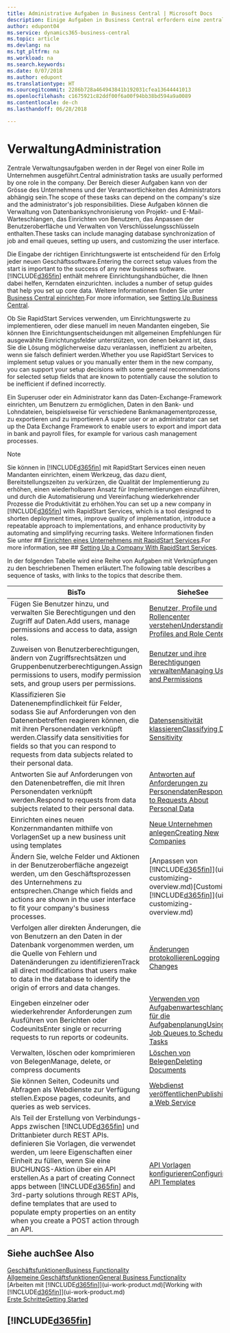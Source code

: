 ```yaml
---
title: Administrative Aufgaben in Business Central | Microsoft Docs
description: Einige Aufgaben in Business Central erfordern eine zentrale Administration und Einrichtung. Erfahren, welche das sind und was zu tun ist.
author: edupont04
ms.service: dynamics365-business-central
ms.topic: article
ms.devlang: na
ms.tgt_pltfrm: na
ms.workload: na
ms.search.keywords: 
ms.date: 0/07/2018
ms.author: edupont
ms.translationtype: HT
ms.sourcegitcommit: 2286b728a464943841b192031cfea13644441013
ms.openlocfilehash: c1675921c82ddf00f6a00f94bb38bd594a9a0089
ms.contentlocale: de-ch
ms.lasthandoff: 06/28/2018

---
```

# <a name="administration"></a><span data-ttu-id="61f71-104">Verwaltung</span><span class="sxs-lookup"><span data-stu-id="61f71-104">Administration</span></span>
<span data-ttu-id="61f71-105">Zentrale Verwaltungsaufgaben werden in der Regel von einer Rolle im Unternehmen ausgeführt.</span><span class="sxs-lookup"><span data-stu-id="61f71-105">Central administration tasks are usually performed by one role in the company.</span></span> <span data-ttu-id="61f71-106">Der Bereich dieser Aufgaben kann von der Grösse des Unternehmens und der Verantwortlichkeiten des Administrators abhängig sein.</span><span class="sxs-lookup"><span data-stu-id="61f71-106">The scope of these tasks can depend on the company's size and the administrator's job responsibilities.</span></span> <span data-ttu-id="61f71-107">Diese Aufgaben können die Verwaltung von Datenbanksynchronisierung von Projekt- und E-Mail-Warteschlangen, das Einrichten von Benutzern, das Anpassen der Benutzeroberfläche und Verwalten von Verschlüsselungsschlüsseln enthalten.</span><span class="sxs-lookup"><span data-stu-id="61f71-107">These tasks can include managing database synchronization of job and email queues, setting up users, and customizing the user interface.</span></span>  

<span data-ttu-id="61f71-108">Die Eingabe der richtigen Einrichtungswerte ist entscheidend für den Erfolg jeder neuen Geschäftssoftware.</span><span class="sxs-lookup"><span data-stu-id="61f71-108">Entering the correct setup values from the start is important to the success of any new business software.</span></span> [!INCLUDE[d365fin](includes/d365fin_md.md)]<span data-ttu-id="61f71-109"> enthält mehrere Einrichtungshandbücher, die Ihnen dabei helfen, Kerndaten einzurichten.</span><span class="sxs-lookup"><span data-stu-id="61f71-109"> includes a number of setup guides that help you set up core data.</span></span> <span data-ttu-id="61f71-110">Weitere Informationen finden Sie unter [Business Central einrichten](setup.md).</span><span class="sxs-lookup"><span data-stu-id="61f71-110">For more information, see [Setting Up Business Central](setup.md).</span></span>

<span data-ttu-id="61f71-111">Ob Sie RapidStart Services verwenden, um Einrichtungswerte zu implementieren, oder diese manuell im neuen Mandanten eingeben, Sie können Ihre Einrichtungsentscheidungen mit allgemeinen Empfehlungen für ausgewählte Einrichtungsfelder unterstützen, von denen bekannt ist, dass Sie die Lösung möglicherweise dazu veranlassen, ineffizient zu arbeiten, wenn sie falsch definiert werden.</span><span class="sxs-lookup"><span data-stu-id="61f71-111">Whether you use RapidStart Services to implement setup values or you manually enter them in the new company, you can support your setup decisions with some general recommendations for selected setup fields that are known to potentially cause the solution to be inefficient if defined incorrectly.</span></span>  

<span data-ttu-id="61f71-112">Ein Superuser oder ein Administrator kann das Daten-Exchange-Framework einrichten, um Benutzern zu ermöglichen, Daten in den Bank- und Lohndateien, beispielsweise für verschiedene Bankmanagementprozesse, zu exportieren und zu importieren.</span><span class="sxs-lookup"><span data-stu-id="61f71-112">A super user or an administrator can set up the Data Exchange Framework to enable users to export and import data in bank and payroll files, for example for various cash management processes.</span></span>

> [!NOTE]
> <span data-ttu-id="61f71-113">Sie können in [!INCLUDE[d365fin](includes/d365fin_md.md)] mit RapidStart Services einen neuen Mandanten einrichten, einem Werkzeug, das dazu dient, Bereitstellungszeiten zu verkürzen, die Qualität der Implementierung zu erhöhen, einen wiederholbaren Ansatz für Implementierungen einzuführen, und durch die Automatisierung und Vereinfachung wiederkehrender Prozesse die Produktivität zu erhöhen.</span><span class="sxs-lookup"><span data-stu-id="61f71-113">You can set up a new company in [!INCLUDE[d365fin](includes/d365fin_md.md)] with RapidStart Services, which is a tool designed to shorten deployment times, improve quality of implementation, introduce a repeatable approach to implementations, and enhance productivity by automating and simplifying recurring tasks.</span></span> <span data-ttu-id="61f71-114">Weitere Informationen finden Sie unter ## [Einrichten eines Unternehmens mit RapidStart Services](admin-set-up-a-company-with-rapidstart.md).</span><span class="sxs-lookup"><span data-stu-id="61f71-114">For more information, see ## [Setting Up a Company With RapidStart Services](admin-set-up-a-company-with-rapidstart.md).</span></span>

<span data-ttu-id="61f71-115">In der folgenden Tabelle wird eine Reihe von Aufgaben mit Verknüpfungen zu den beschriebenen Themen erläutert.</span><span class="sxs-lookup"><span data-stu-id="61f71-115">The following table describes a sequence of tasks, with links to the topics that describe them.</span></span>   

|<span data-ttu-id="61f71-116">**Bis**</span><span class="sxs-lookup"><span data-stu-id="61f71-116">**To**</span></span>|<span data-ttu-id="61f71-117">**Siehe**</span><span class="sxs-lookup"><span data-stu-id="61f71-117">**See**</span></span>|  
|------------|-------------|  
|<span data-ttu-id="61f71-118">Fügen Sie Benutzer hinzu, und verwalten Sie Berechtigungen und den Zugriff auf Daten.</span><span class="sxs-lookup"><span data-stu-id="61f71-118">Add users, manage permissions and access to data, assign roles.</span></span>|[<span data-ttu-id="61f71-119">Benutzer, Profile und Rollencenter verstehen</span><span class="sxs-lookup"><span data-stu-id="61f71-119">Understanding Profiles and Role Centers</span></span>](admin-users-profiles-roles.md)|  
|<span data-ttu-id="61f71-120">Zuweisen von Benutzerberechtigungen, ändern von Zugriffsrechtsätzen und Gruppenbenutzerberechtigungen.</span><span class="sxs-lookup"><span data-stu-id="61f71-120">Assign permissions to users, modify permission sets, and group users per permissions.</span></span>|[<span data-ttu-id="61f71-121">Benutzer und ihre Berechtigungen verwalten</span><span class="sxs-lookup"><span data-stu-id="61f71-121">Managing Users and Permissions</span></span>](ui-how-users-permissions.md)|
|<span data-ttu-id="61f71-122">Klassifizieren Sie Datenenempfindlichkeit für Felder, sodass Sie auf Anforderungen von den Datenenbetreffen reagieren können, die mit ihren Personendaten verknüpft werden.</span><span class="sxs-lookup"><span data-stu-id="61f71-122">Classify data sensitivities for fields so that you can respond to requests from data subjects related to their personal data.</span></span>|[<span data-ttu-id="61f71-123">Datensensitivität klassieren</span><span class="sxs-lookup"><span data-stu-id="61f71-123">Classifying Data Sensitivity</span></span>](admin-classifying-data-sensitivity.md)|
|<span data-ttu-id="61f71-124">Antworten Sie auf Anforderungen von den Datenenbetreffen, die mit Ihren Personendaten verknüpft werden.</span><span class="sxs-lookup"><span data-stu-id="61f71-124">Respond to requests from data subjects related to their personal data.</span></span>|[<span data-ttu-id="61f71-125">Antworten auf Anforderungen zu Personendaten</span><span class="sxs-lookup"><span data-stu-id="61f71-125">Responding to Requests About Personal Data</span></span>](admin-responding-to-requests-about-personal-data.md)|
|<span data-ttu-id="61f71-126">Einrichten eines neuen Konzernmandanten mithilfe von Vorlagen</span><span class="sxs-lookup"><span data-stu-id="61f71-126">Set up a new business unit using templates</span></span>|[<span data-ttu-id="61f71-127">Neue Unternehmen anlegen</span><span class="sxs-lookup"><span data-stu-id="61f71-127">Creating New Companies</span></span>](about-new-company.md)|
|<span data-ttu-id="61f71-128">Ändern Sie, welche Felder und Aktionen in der Benutzeroberfläche angezeigt werden, um den Geschäftsprozessen des Unternehmens zu entsprechen.</span><span class="sxs-lookup"><span data-stu-id="61f71-128">Change which fields and actions are shown in the user interface to fit your company's business processes.</span></span> |<span data-ttu-id="61f71-129">[Anpassen von [!INCLUDE[d365fin](includes/d365fin_md.md)]](ui-customizing-overview.md)</span><span class="sxs-lookup"><span data-stu-id="61f71-129">[Customizing [!INCLUDE[d365fin](includes/d365fin_md.md)]](ui-customizing-overview.md)</span></span> |
|<span data-ttu-id="61f71-130">Verfolgen aller direkten Änderungen, die von Benutzern an den Daten in der Datenbank vorgenommen werden, um die Quelle von Fehlern und Datenänderungen zu identifizieren</span><span class="sxs-lookup"><span data-stu-id="61f71-130">Track all direct modifications that users make to data in the database to identify the origin of errors and data changes.</span></span>|[<span data-ttu-id="61f71-131">Änderungen protokollieren</span><span class="sxs-lookup"><span data-stu-id="61f71-131">Logging Changes</span></span>](across-log-changes.md)|  
|<span data-ttu-id="61f71-132">Eingeben einzelner oder wiederkehrender Anforderungen zum Ausführen von Berichten oder Codeunits</span><span class="sxs-lookup"><span data-stu-id="61f71-132">Enter single or recurring requests to run reports or codeunits.</span></span>|[<span data-ttu-id="61f71-133">Verwenden von Aufgabenwarteschlangen für die Aufgabenplanung</span><span class="sxs-lookup"><span data-stu-id="61f71-133">Using Job Queues to Schedule Tasks</span></span>](admin-job-queues-schedule-tasks.md)|  
|<span data-ttu-id="61f71-134">Verwalten, löschen oder komprimieren von Belegen</span><span class="sxs-lookup"><span data-stu-id="61f71-134">Manage, delete, or compress documents</span></span>|[<span data-ttu-id="61f71-135">Löschen von Belegen</span><span class="sxs-lookup"><span data-stu-id="61f71-135">Deleting Documents</span></span>](admin-manage-documents.md)|  
|<span data-ttu-id="61f71-136">Sie können Seiten, Codeunits und Abfragen als Webdienste zur Verfügung stellen.</span><span class="sxs-lookup"><span data-stu-id="61f71-136">Expose pages, codeunits, and queries as web services.</span></span>|[<span data-ttu-id="61f71-137">Webdienst veröffentlichen</span><span class="sxs-lookup"><span data-stu-id="61f71-137">Publishing a Web Service</span></span>](across-how-publish-web-service.md)|
|<span data-ttu-id="61f71-138">Als Teil der Erstellung von Verbindungs-Apps zwischen [!INCLUDE[d365fin](includes/d365fin_md.md)] und Drittanbieter durch REST APIs. definieren Sie Vorlagen, die verwendet werden, um leere Eigenschaften einer Einheit zu füllen, wenn Sie eine BUCHUNGS-Aktion über ein API erstellen.</span><span class="sxs-lookup"><span data-stu-id="61f71-138">As a part of creating Connect apps between [!INCLUDE[d365fin](includes/d365fin_md.md)] and 3rd-party solutions through REST APIs, define templates that are used to populate empty properties on an entity when you create a POST action through an API.</span></span>|[<span data-ttu-id="61f71-139">API Vorlagen konfigurieren</span><span class="sxs-lookup"><span data-stu-id="61f71-139">Configuring API Templates</span></span>](admin-configuring-api-template.md)|

## <a name="see-also"></a><span data-ttu-id="61f71-140">Siehe auch</span><span class="sxs-lookup"><span data-stu-id="61f71-140">See Also</span></span>
[<span data-ttu-id="61f71-141">Geschäftsfunktionen</span><span class="sxs-lookup"><span data-stu-id="61f71-141">Business Functionality</span></span>](across-business-functionality.md)  
[<span data-ttu-id="61f71-142">Allgemeine Geschäftsfunktionen</span><span class="sxs-lookup"><span data-stu-id="61f71-142">General Business Functionality</span></span>](ui-across-business-areas.md)  
<span data-ttu-id="61f71-143">[Arbeiten mit [!INCLUDE[d365fin](includes/d365fin_md.md)]](ui-work-product.md)</span><span class="sxs-lookup"><span data-stu-id="61f71-143">[Working with [!INCLUDE[d365fin](includes/d365fin_md.md)]](ui-work-product.md)</span></span>  
[<span data-ttu-id="61f71-144">Erste Schritte</span><span class="sxs-lookup"><span data-stu-id="61f71-144">Getting Started</span></span>](product-get-started.md)    

## [!INCLUDE[d365fin](includes/free_trial_md.md)]  
 

